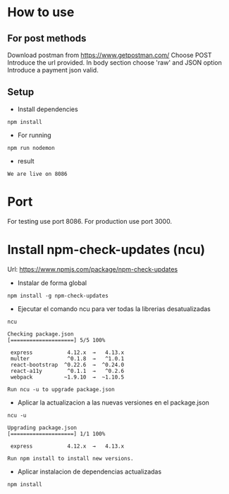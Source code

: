 # How to use

## For post methods
Download postman from https://www.getpostman.com/
Choose POST
Introduce the url provided.
In body section choose 'raw' and JSON option
Introduce a payment json valid.

## Setup
- Install dependencies
```
npm install
```
- For running
```
npm run nodemon
```
- result
```
We are live on 8086
```

# Port
For testing use port 8086.
For production use port 3000.

# Install npm-check-updates (ncu)
Url: https://www.npmjs.com/package/npm-check-updates

- Instalar de forma global
```
npm install -g npm-check-updates
```

- Ejecutar el comando  ncu para ver todas la librerias desatualizadas
```
ncu
```

```
Checking package.json
[====================] 5/5 100%
 
 express           4.12.x  →   4.13.x
 multer            ^0.1.8  →   ^1.0.1
 react-bootstrap  ^0.22.6  →  ^0.24.0
 react-a11y        ^0.1.1  →   ^0.2.6
 webpack          ~1.9.10  →  ~1.10.5
 
Run ncu -u to upgrade package.json
```

- Aplicar la actualizacion a las nuevas versiones en el package.json
```
ncu -u
```
```
Upgrading package.json
[====================] 1/1 100%
 
 express           4.12.x  →   4.13.x
 
Run npm install to install new versions.
```

- Aplicar instalacion de dependencias actualizadas
```
npm install
```